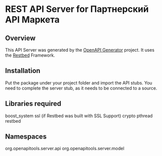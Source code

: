 # REST API Server for Партнерский API Маркета

## Overview
This API Server was generated by the [OpenAPI Generator](https://openapi-generator.tech) project.
It uses the [Restbed](https://github.com/Corvusoft/restbed) Framework.


## Installation
Put the package under your project folder and import the API stubs.
You need to complete the server stub, as it needs to be connected to a source.


## Libraries required
boost_system
ssl (if Restbed was built with SSL Support)
crypto
pthread
restbed


## Namespaces
org.openapitools.server.api
org.openapitools.server.model
